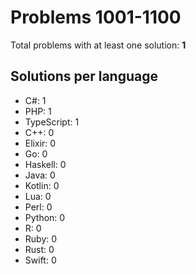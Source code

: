 # Problems 1001-1100

Total problems with at least one solution: **1**

## Solutions per language

- C#: 1
- PHP: 1
- TypeScript: 1
- C++: 0
- Elixir: 0
- Go: 0
- Haskell: 0
- Java: 0
- Kotlin: 0
- Lua: 0
- Perl: 0
- Python: 0
- R: 0
- Ruby: 0
- Rust: 0
- Swift: 0
